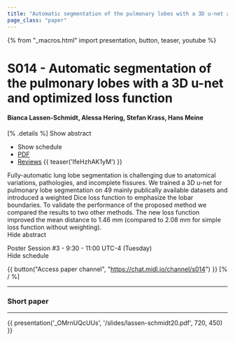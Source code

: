 ```yaml
---
title: "Automatic segmentation of the pulmonary lobes with a 3D u-net and optimized loss function"
page_class: "paper"
---
```


{% from "_macros.html" import presentation, button, teaser, youtube %}

# S014 - Automatic segmentation of the pulmonary lobes with a 3D u-net and optimized loss function

#### Bianca Lassen-Schmidt, Alessa Hering, Stefan Krass, Hans Meine

[% .details %]
<a class="toggle_visibility" data-selector=".abstract" data-level="3">Show abstract</a>
- <a class="toggle_visibility" data-selector=".schedule" data-level="3">Show schedule</a>
- <a href="https://openreview.net/pdf?id=AkziGgmwl">PDF</a>
- <a href="https://openreview.net/forum?id=AkziGgmwl">Reviews</a>
{{ teaser('IfeHzhAK1yM') }}

<p>
    <span class="abstract">
        Fully-automatic lung lobe segmentation is challenging due to anatomical variations, pathologies, and incomplete fissures. We trained a 3D u-net for pulmonary lobe segmentation on 49 mainly publically available datasets and introduced a weighted Dice loss function to emphasize the lobar boundaries. To validate the performance of the proposed method we compared the results to two other methods. The new loss function improved the mean distance to 1.46 mm (compared to 2.08 mm for simple loss function without weighting).
        <br>
        <span class="actions"><a class="toggle_visibility" data-level="2">Hide abstract</a></span>
    </span>
</p>

<p>
    <span class="schedule">
        Poster Session #3  - 9:30 - 11:00 UTC-4 (Tuesday)
        <br>
        <span class="actions"><a class="toggle_visibility" data-level="2">Hide schedule</a></span>
    </span>
</p>

{{ button("Access paper channel", "https://chat.midl.io/channel/s014") }}
[% / %]

---


### Short paper

---

{{ presentation('_OMrnUQcUUs', '/slides/lassen-schmidt20.pdf', 720, 450) }}